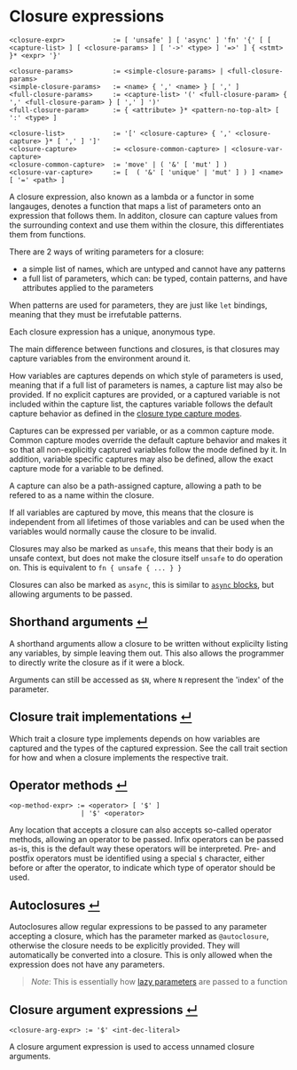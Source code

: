 # Closure expressions
```
<closure-expr>            := [ 'unsafe' ] [ 'async' ] 'fn' '{' [ [ <capture-list> ] [ <closure-params> ] [ '->' <type> ] '=>' ] { <stmt> }* <expr> '}'

<closure-params>          := <simple-closure-params> | <full-closure-params>
<simple-closure-params>   := <name> { ',' <name> } [ ',' ]
<full-closure-params>     := <capture-list> '(' <full-closure-param> { ',' <full-closure-param> } [ ',' ] ')'
<full-closure-param>      := { <attribute> }* <pattern-no-top-alt> [ ':' <type> ]

<closure-list>            := '[' <closure-capture> { ',' <closure-capture> }* [ ',' ] ']'
<closure-capture>         := <closure-common-capture> | <closure-var-capture>
<closure-common-capture>  := 'move' | ( '&' [ 'mut' ] )
<closure-var-capture>     := [  ( '&' [ 'unique' | 'mut' ] ) ] <name> [ '=' <path> ]

```
A closure expression, also known as a lambda or a functor in some langauges, denotes a function that maps a list of parameters onto an expression that follows them.
In additon, closure can capture values from the surrounding context and use them within the closure, this differentiates them from functions.

There are 2 ways of writing parameters for a closure:
- a simple list of names, which are untyped and cannot have any patterns
- a full list of parameters, which can: be typed, contain patterns, and have attributes applied to the parameters

When patterns are used for parameters, they are just like `let` bindings, meaning that they must be irrefutable patterns.

Each closure expression has a unique, anonymous type.

The main difference between functions and closures, is that closures may capture variables from the environment around it.

How variables are captures depends on which style of parameters is used, meaning that if a full list of parameters is names, a capture list may also be provided.
If no explicit captures are provided, or a captured variable is not included within the capture list, the captures variable follows the default capture behavior as defined in the [closure type capture modes].

Captures can be expressed per variable, or as a common capture mode.
Common capture modes override the default capture behavior and makes it so that all non-explicitly captured variables follow the mode defined by it.
In addition, variable specific captures may also be defined, allow the exact capture mode for a variable to be defined.

A capture can also be a path-assigned capture, allowing a path to be refered to as a name within the closure.

If all variables are captured by move, this means that the closure is independent from all lifetimes of those variables and can be used when the variables would normally cause the closure to be invalid.

Closures may also be marked as `unsafe`, this means that their body is an unsafe context, but does not make the closure itself `unsafe` to do operation on.
This is equivalent to `fn { unsafe { ... } }`

Closures can also be marked as `async`, this is similar to [`async` blocks], but allowing arguments to be passed.

## Shorthand arguments [↵](#closure-expressions)

A shorthand arguments allow a closure to be written without explicilty listing any variables, by simple leaving them out.
This also allows the programmer to directly write the closure as if it were a block.

Arguments can still be accessed as `$N`, where `N` represent the 'index' of the parameter.

## Closure trait implementations [↵](#closure-expressions)

Which trait a closure type implements depends on how variables are captured and the types of the captured expression.
See the call trait section for how and when a closure implements the respective trait.

## Operator methods [↵](#closure-expressions)
```
<op-method-expr> := <operator> [ '$' ]
                  | '$' <operator>
```

Any location that accepts a closure can also accepts so-called operator methods, allowing an operator to be passed.
Infix operators can be passed as-is, this is the default way these operators will be interpreted.
Pre- and postfix operators must be identified using a special `$` character, either before or after the operator, to indicate which type of operator should be used.

## Autoclosures [↵](#closure-expressions)

Autoclosures allow regular expressions to be passed to any parameter accepting a closure, which has the parameter marked as `@autoclosure`, otherwise the closure needs to be explicitly provided.
They will automatically be converted into a closure.
This is only allowed when the expression does not have any parameters.

> _Note_: This is essentially how [lazy parameters] are passed to a function

## Closure argument expressions [↵](#closure-expressions)
```
<closure-arg-expr> := '$' <int-dec-literal>
```

A closure argument expression is used to access unnamed closure arguments.




[`async` blocks]:             ./block-expressions.md#async-blocks-
[lazy parameters]:            ../items/functions.md#lazy-parameters-
[closure type capture modes]: ../type-system/types/closure-types.md#capture-modes-